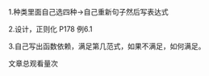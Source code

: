1.种类里面自己选四种->自己重新句子然后写表达式

2.设计，正则化 P178 例6.1

3.自己写出函数依赖，满足第几范式，如果不满足，如何满足。


<span id="busuanzi_container_page_pv">文章总观看量<span id="busuanzi_value_page_pv"></span>次</span>